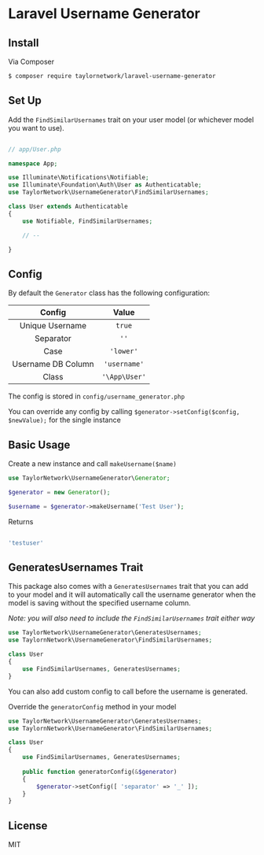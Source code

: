 # Laravel Username Generator

## Install

Via Composer

```bash
$ composer require taylornetwork/laravel-username-generator
```

## Set Up

Add the `FindSimilarUsernames` trait on your user model (or whichever model you want to use).

```php

// app/User.php

namespace App;

use Illuminate\Notifications\Notifiable;
use Illuminate\Foundation\Auth\User as Authenticatable;
use TaylorNetwork\UsernameGenerator\FindSimilarUsernames;

class User extends Authenticatable
{
    use Notifiable, FindSimilarUsernames;

    // --

}    
```

## Config

By default the `Generator` class has the following configuration:

| Config | Value |
|:------:|:-----:|
| Unique Username | `true` |
| Separator | `''` |
| Case | `'lower'` |
| Username DB Column | `'username'` | 
| Class | `'\App\User'` |

The config is stored in `config/username_generator.php`

You can override any config by calling `$generator->setConfig($config, $newValue);` for the single instance

## Basic Usage

Create a new instance and call `makeUsername($name)`

```php
use TaylorNetwork\UsernameGenerator\Generator;

$generator = new Generator();

$username = $generator->makeUsername('Test User');

```

Returns

```php

'testuser'

```

## GeneratesUsernames Trait

This package also comes with a `GeneratesUsernames` trait that you can add to your model and it will automatically call the username generator when the model is saving without the specified username column.

*Note: you will also need to include the `FindSimilarUsernames` trait either way*

```php
use TaylorNetwork\UsernameGenerator\GeneratesUsernames;
use TaylornNetwork\UsernameGenerator\FindSimilarUsernames;

class User 
{
	use FindSimilarUsernames, GeneratesUsernames;
}

```

You can also add custom config to call before the username is generated.

Override the `generatorConfig` method in your model

```php
use TaylorNetwork\UsernameGenerator\GeneratesUsernames;
use TaylornNetwork\UsernameGenerator\FindSimilarUsernames;

class User 
{
	use FindSimilarUsernames, GeneratesUsernames;
	
	public function generatorConfig(&$generator) 
	{
		$generator->setConfig([ 'separator' => '_' ]);
	}
}

```

## License

MIT
